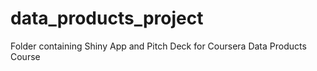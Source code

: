 # data_products_project
Folder containing Shiny App and Pitch Deck for Coursera Data Products Course
